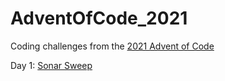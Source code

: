 # AdventOfCode_2021

Coding challenges from the [2021 Advent of Code](https://adventofcode.com/2021)

Day 1: [Sonar Sweep](SonarSweep)
